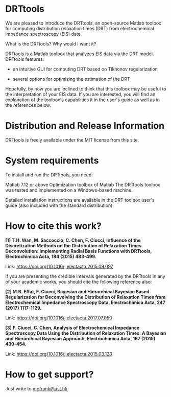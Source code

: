# DRTtools

We are pleased to introduce the DRTtools, an open-source Matlab toolbox for computing distribution relaxation times (DRT) from electrochemical impedance spectroscopy (EIS) data. 

What is the DRTtools? Why would I want it?

DRTtools is a Matlab toolbox that analyzes EIS data via the DRT model. DRTtools features:

- an intuitive GUI for computing DRT based on Tikhonov regularization

- several options for optimizing the estimation of the DRT

Hopefully, by now you are inclined to think that this toolbox may be useful to the interpretation of your EIS data. If you are interested, you will find an explanation of the toolbox's capabilities it in the user's guide as well as in the references below.

# **Distribution and Release Information**

DRTtools is freely available under the MIT license from this site.

# **System requirements**

To install and run the DRTtools, you need:

Matlab 7.12 or above
Optimization toolbox of Matlab
The DRTtools toolbox was tested and implemented on a Windows-based machine. 

Detailed installation instructions are available in the DRT toolbox user's guide (also included with the standard distribution).

# **How to cite this work?**

**[1] T.H. Wan, M. Saccoccio, C. Chen, F. Ciucci, Influence of the Discretization Methods on the Distribution of Relaxation Times Deconvolution: Implementing Radial Basis Functions with DRTtools, Electrochimica Acta, 184 (2015) 483-499.**

Link: https://doi.org/10.1016/j.electacta.2015.09.097

if you are presenting the credible intervals generated by the DRTtools in any of your academic works, you should cite the following reference also:

**[2] M.B. Effat, F. Ciucci, Bayesian and Hierarchical Bayesian Based Regularization for Deconvolving the Distribution of Relaxation Times from Electrochemical Impedance Spectroscopy Data, Electrochimica Acta, 247 (2017) 1117-1129.**

Link: https://doi.org/10.1016/j.electacta.2017.07.050

**[3] F. Ciucci, C. Chen, Analysis of Electrochemical Impedance Spectroscopy Data Using the Distribution of Relaxation Times: A Bayesian and Hierarchical Bayesian Approach, Electrochimica Acta, 167 (2015) 439-454.**

Link: https://doi.org/10.1016/j.electacta.2015.03.123


# **How to get support?**

Just write to mefrank@ust.hk
